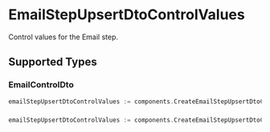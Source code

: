 # EmailStepUpsertDtoControlValues

Control values for the Email step.


## Supported Types

### EmailControlDto

```go
emailStepUpsertDtoControlValues := components.CreateEmailStepUpsertDtoControlValuesEmailControlDto(components.EmailControlDto{/* values here */})
```

### 

```go
emailStepUpsertDtoControlValues := components.CreateEmailStepUpsertDtoControlValuesMapOfAny(map[string]any{/* values here */})
```

